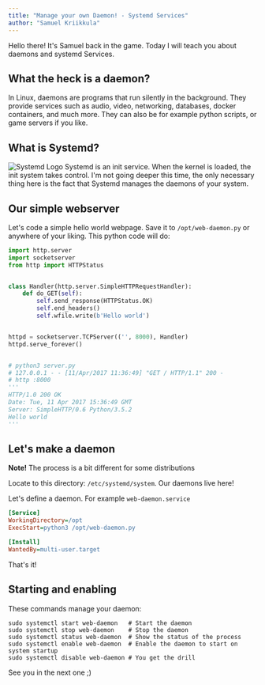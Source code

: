 ```yaml
---
title: "Manage your own Daemon! - Systemd Services"
author: "Samuel Kriikkula"
---
```


Hello there! It's Samuel back in the game. Today I will teach you about daemons and systemd Services.

## What the heck is a daemon?
In Linux, daemons are programs that run silently in the background. They provide services such as audio, video, networking, databases, docker containers, and much more. They can also be for example python scripts, or game servers if you like.

## What is Systemd?
![Systemd Logo](https://en.wikipedia.org/wiki/Systemd#/media/File:Systemd-logo.svg)
Systemd is an init service. When the kernel is loaded, the init system takes control.
I'm not going deeper this time, the only necessary thing here is the fact that Systemd manages the daemons of your system.

## Our simple webserver
Let's code a simple hello world webpage.
Save it to `/opt/web-daemon.py` or anywhere of your liking.
This python code will do:
```python
import http.server
import socketserver
from http import HTTPStatus


class Handler(http.server.SimpleHTTPRequestHandler):
    def do_GET(self):
        self.send_response(HTTPStatus.OK)
        self.end_headers()
        self.wfile.write(b'Hello world')


httpd = socketserver.TCPServer(('', 8000), Handler)
httpd.serve_forever()


# python3 server.py
# 127.0.0.1 - - [11/Apr/2017 11:36:49] "GET / HTTP/1.1" 200 -
# http :8000
'''
HTTP/1.0 200 OK
Date: Tue, 11 Apr 2017 15:36:49 GMT
Server: SimpleHTTP/0.6 Python/3.5.2
Hello world
'''
```

## Let's make a daemon
**Note!** The process is a bit different for some distributions

Locate to this directory: `/etc/systemd/system`. Our daemons live here!

Let's define a daemon.
For example `web-daemon.service`
```ini
[Service]
WorkingDirectory=/opt
ExecStart=python3 /opt/web-daemon.py

[Install]
WantedBy=multi-user.target
```

That's it!

## Starting and enabling
These commands manage your daemon:
```
sudo systemctl start web-daemon   # Start the daemon
sudo systemctl stop web-daemon    # Stop the daemon
sudo systemctl status web-daemon  # Show the status of the process
sudo systemctl enable web-daemon  # Enable the daemon to start on system startup
sudo systemctl disable web-daemon # You get the drill
```

See you in the next one ;)
